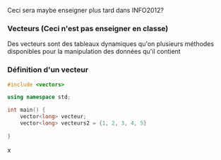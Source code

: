Ceci sera maybe enseigner plus tard dans INFO2012?

### Vecteurs (Ceci n'est pas enseigner en classe)
Des vecteurs sont des tableaux dynamiques qu'on plusieurs méthodes disponibles pour la manipulation des données qu'il contient

### Définition d'un vecteur
```cpp
#include <vectors>

using namespace std;

int main() {
    vector<long> vecteur;
    vector<long> vecteurs2 = {1, 2, 3, 4, 5}
    
}
```
x